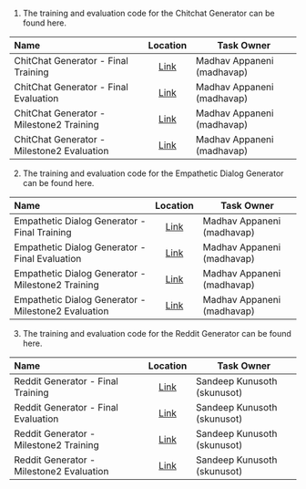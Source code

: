 1. The training and evaluation code for the Chitchat Generator can be found here.

| Name                                       |                          Location                           | Task Owner                 |
| :----------------------------------------- | :---------------------------------------------------------: | -------------------------- |
| ChitChat Generator - Final Training        |         [Link](final/madhavap/ChitChatGenerator-T5)         | Madhav Appaneni (madhavap) |
| ChitChat Generator - Final Evaluation      |   [Link](evaluation/madhavap/final/ChitChat%20Generator)    | Madhav Appaneni (madhavap) |
| ChitChat Generator - Milestone2 Training   |        [Link](milestone2/madhavap/ChitChatGenerator)        | Madhav Appaneni (madhavap) |
| ChitChat Generator - Milestone2 Evaluation | [Link](evaluation/madhavap/milestone2/ChitChat%20Generator) | Madhav Appaneni (madhavap) |

2. The training and evaluation code for the Empathetic Dialog Generator can be found here.

| Name                                                |                                 Location                                 | Task Owner                 |
| :-------------------------------------------------- | :----------------------------------------------------------------------: | -------------------------- |
| Empathetic Dialog Generator - Final Training        |              [Link](final/madhavap/EmpatheticGenerator-T5)               | Madhav Appaneni (madhavap) |
| Empathetic Dialog Generator - Final Evaluation      |   [Link](evaluation/madhavap/final/Empathetic%20Dialogue%20Generator)    | Madhav Appaneni (madhavap) |
| Empathetic Dialog Generator - Milestone2 Training   |             [Link](milestone2/madhavap/EmpatheticGenerator)              | Madhav Appaneni (madhavap) |
| Empathetic Dialog Generator - Milestone2 Evaluation | [Link](evaluation/madhavap/milestone2/Empathetic%20Dialogue%20Generator) | Madhav Appaneni (madhavap) |

3. The training and evaluation code for the Reddit Generator can be found here.

| Name                                                |                                 Location                                 | Task Owner                  |
| :-------------------------------------------------- | :----------------------------------------------------------------------: | --------------------------  |
| Reddit Generator - Final Training        |              [Link](final/skunusot/RedditdataGPT2Training.ipynb)                    | Sandeep Kunusoth (skunusot) |
| Reddit Generator - Final Evaluation      |   [Link](evaluation/skunusot/final/RedditdataGPT2Evaluation.ipynb)                  | Sandeep Kunusoth (skunusot) |
| Reddit Generator - Milestone2 Training   |             [Link](milestone2/skunusot/RedditdataGPT2Training.ipynb)                | Sandeep Kunusoth (skunusot) |
| Reddit Generator - Milestone2 Evaluation | [Link](evaluation/skunusot/milestone2/RedditdataGPT2Evaluation.ipynb)               | Sandeep Kunusoth (skunusot) |